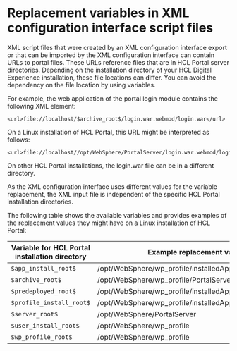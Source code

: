# Replacement variables in XML configuration interface script files

XML script files that were created by an XML configuration interface export or that can be imported by the XML configuration interface can contain URLs to portal files. These URLs reference files that are in HCL Portal server directories. Depending on the installation directory of your HCL Digital Experience installation, these file locations can differ. You can avoid the dependency on the file location by using variables.

For example, the web application of the portal login module contains the following XML element:

```
<url>file://localhost/$archive_root$/login.war.webmod/login.war</url>
```

On a Linux installation of HCL Portal, this URL might be interpreted as follows:

```
<url>file://localhost//opt/WebSphere/PortalServer/login.war.webmod/login.war</url>
```

On other HCL Portal installations, the login.war file can be in a different directory.

As the XML configuration interface uses different values for the variable replacement, the XML input file is independent of the specific HCL Portal installation directories.

The following table shows the available variables and provides examples of the replacement values they might have on a Linux installation of HCL Portal:

|Variable for HCL Portal installation directory|Example replacement value|
|----------------------------------------------|-------------------------|
|`$app_install_root$`|/opt/WebSphere/wp\_profile/installedApps|
|`$archive_root$`|/opt/WebSphere/wp\_profile/PortalServer/deployed/archive|
|`$predeployed_root$`|/opt/WebSphere/wp\_profile/installedApps/wpsbvt|
|`$profile_install_root$`|/opt/WebSphere/wp\_profile/installedApps|
|`$server_root$`|/opt/WebSphere/PortalServer|
|`$user_install_root$`|/opt/WebSphere/wp\_profile|
|`$wp_profile_root$`|/opt/WebSphere/wp\_profile|


